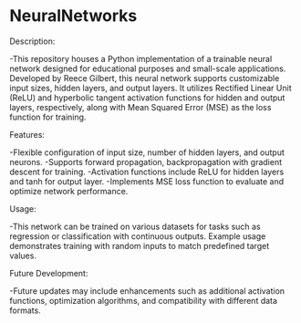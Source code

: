 # NeuralNetworks

Description:

-This repository houses a Python implementation of a trainable neural network designed for educational purposes and small-scale applications. Developed by Reece Gilbert, this neural network supports customizable input sizes, hidden layers, and output layers. It utilizes Rectified Linear Unit (ReLU) and hyperbolic tangent activation functions for hidden and output layers, respectively, along with Mean Squared Error (MSE) as the loss function for training.

Features:

-Flexible configuration of input size, number of hidden layers, and output neurons.
-Supports forward propagation, backpropagation with gradient descent for training.
-Activation functions include ReLU for hidden layers and tanh for output layer.
-Implements MSE loss function to evaluate and optimize network performance.

Usage:

-This network can be trained on various datasets for tasks such as regression or classification with continuous outputs. Example usage demonstrates training with random inputs to match predefined target values.

Future Development:

-Future updates may include enhancements such as additional activation functions, optimization algorithms, and compatibility with different data formats.
